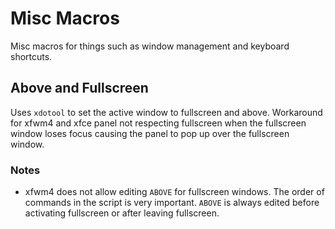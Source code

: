 # Misc Macros

Misc macros for things such as window management and keyboard shortcuts.

## Above and Fullscreen

Uses `xdotool` to set the active window to fullscreen and above. Workaround for xfwm4 and xfce panel not respecting fullscreen when the fullscreen window loses focus causing the panel to pop up over the fullscreen window.

### Notes

- xfwm4 does not allow editing `ABOVE` for fullscreen windows. The order of commands in the script is very important. `ABOVE` is always edited before activating fullscreen or after leaving fullscreen.
